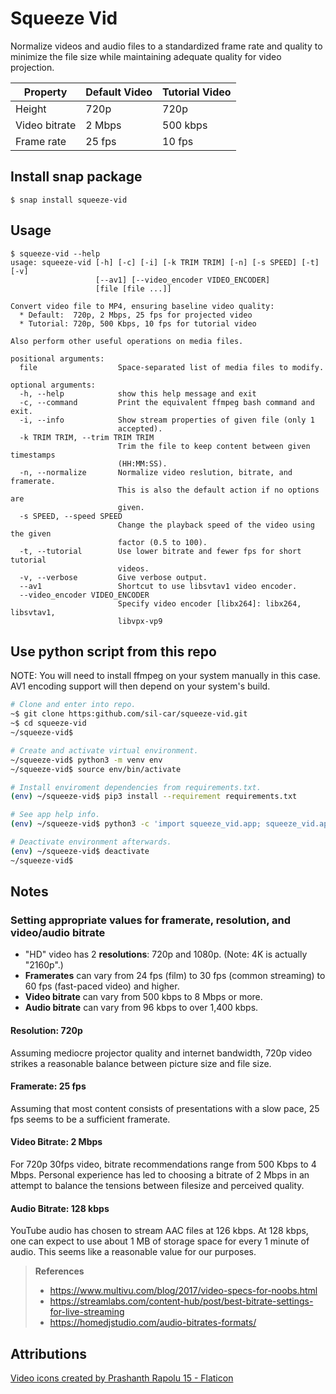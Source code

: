 # Squeeze Vid

Normalize videos and audio files to a standardized frame rate and quality to minimize the file size while maintaining adequate quality for video projection.

Property | Default Video | Tutorial Video
--- | --- | ---
Height | 720p | 720p
Video bitrate | 2 Mbps | 500 kbps
Frame rate | 25 fps | 10 fps

## Install snap package
```
$ snap install squeeze-vid
```

## Usage

```
$ squeeze-vid --help
usage: squeeze-vid [-h] [-c] [-i] [-k TRIM TRIM] [-n] [-s SPEED] [-t] [-v]
                   [--av1] [--video_encoder VIDEO_ENCODER]
                   [file [file ...]]

Convert video file to MP4, ensuring baseline video quality:
  * Default:  720p, 2 Mbps, 25 fps for projected video
  * Tutorial: 720p, 500 Kbps, 10 fps for tutorial video

Also perform other useful operations on media files.

positional arguments:
  file                  Space-separated list of media files to modify.

optional arguments:
  -h, --help            show this help message and exit
  -c, --command         Print the equivalent ffmpeg bash command and exit.
  -i, --info            Show stream properties of given file (only 1
                        accepted).
  -k TRIM TRIM, --trim TRIM TRIM
                        Trim the file to keep content between given timestamps
                        (HH:MM:SS).
  -n, --normalize       Normalize video reslution, bitrate, and framerate.
                        This is also the default action if no options are
                        given.
  -s SPEED, --speed SPEED
                        Change the playback speed of the video using the given
                        factor (0.5 to 100).
  -t, --tutorial        Use lower bitrate and fewer fps for short tutorial
                        videos.
  -v, --verbose         Give verbose output.
  --av1                 Shortcut to use libsvtav1 video encoder.
  --video_encoder VIDEO_ENCODER
                        Specify video encoder [libx264]: libx264, libsvtav1,
                        libvpx-vp9
```

## Use python script from this repo

NOTE: You will need to install ffmpeg on your system manually in this case. AV1 encoding support will then depend on your system's build.
```bash
# Clone and enter into repo.
~$ git clone https:github.com/sil-car/squeeze-vid.git
~$ cd squeeze-vid
~/squeeze-vid$

# Create and activate virtual environment.
~/squeeze-vid$ python3 -m venv env
~/squeeze-vid$ source env/bin/activate

# Install enviroment dependencies from requirements.txt.
(env) ~/squeeze-vid$ pip3 install --requirement requirements.txt

# See app help info.
(env) ~/squeeze-vid$ python3 -c 'import squeeze_vid.app; squeeze_vid.app.main()' --help

# Deactivate environment afterwards.
(env) ~/squeeze-vid$ deactivate
~/squeeze-vid$
```

## Notes

### Setting appropriate values for framerate, resolution, and video/audio bitrate

- "HD" video has 2 **resolutions**: 720p and 1080p. (Note: 4K is actually "2160p".)
- **Framerates** can vary from 24 fps (film) to 30 fps (common streaming) to 60 fps
(fast-paced video) and higher.
- **Video bitrate** can vary from 500 kbps to 8 Mbps or more.
- **Audio bitrate** can vary from 96 kbps to over 1,400 kbps.

#### Resolution: 720p

Assuming mediocre projector quality and internet bandwidth, 720p video strikes a reasonable balance between picture size and file size.

#### Framerate: 25 fps

Assuming that most content consists of presentations with a slow pace, 25 fps seems to be a sufficient framerate.

#### Video Bitrate: 2 Mbps

For 720p 30fps video, bitrate recommendations range from 500 Kbps to 4 Mbps. Personal experience has led to choosing a bitrate of 2 Mbps in an attempt to balance the tensions between filesize and perceived quality.

#### Audio Bitrate: 128 kbps

YouTube audio has chosen to stream AAC files at 126 kbps. At 128 kbps, one can expect to use about 1 MB of storage space for every 1 minute of audio. This seems like a reasonable value for our purposes.

>**References**
>- https://www.multivu.com/blog/2017/video-specs-for-noobs.html
>- https://streamlabs.com/content-hub/post/best-bitrate-settings-for-live-streaming
>- https://homedjstudio.com/audio-bitrates-formats/

## Attributions
[Video icons created by Prashanth Rapolu 15 - Flaticon](https://www.flaticon.com/authors/prashanth-rapolu-15)
